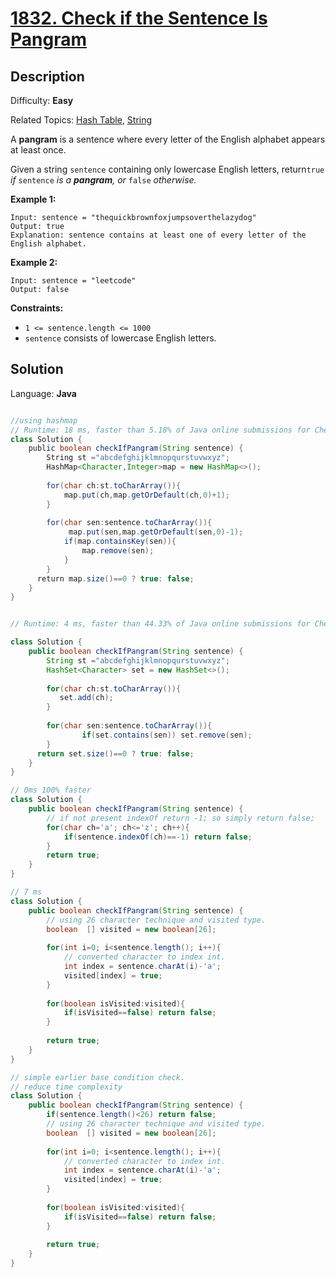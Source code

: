# [1832\. Check if the Sentence Is Pangram](https://leetcode.com/problems/check-if-the-sentence-is-pangram/)

## Description

Difficulty: **Easy**  

Related Topics: [Hash Table](https://leetcode.com/tag/hash-table/), [String](https://leetcode.com/tag/string/)


A **pangram** is a sentence where every letter of the English alphabet appears at least once.

Given a string `sentence` containing only lowercase English letters, return`true` _if_ `sentence` _is a **pangram**, or_ `false` _otherwise._

**Example 1:**

```
Input: sentence = "thequickbrownfoxjumpsoverthelazydog"
Output: true
Explanation: sentence contains at least one of every letter of the English alphabet.
```

**Example 2:**

```
Input: sentence = "leetcode"
Output: false
```

**Constraints:**

*   `1 <= sentence.length <= 1000`
*   `sentence` consists of lowercase English letters.


## Solution

Language: **Java**

```java

//using hashmap
// Runtime: 18 ms, faster than 5.18% of Java online submissions for Check if the Sentence Is Pangram.
class Solution {
    public boolean checkIfPangram(String sentence) {
        String st ="abcdefghijklmnopqurstuvwxyz";
        HashMap<Character,Integer>map = new HashMap<>();
        
        for(char ch:st.toCharArray()){
            map.put(ch,map.getOrDefault(ch,0)+1);
        }
        
        for(char sen:sentence.toCharArray()){
             map.put(sen,map.getOrDefault(sen,0)-1);
            if(map.containsKey(sen)){
                map.remove(sen);
            }
        }
      return map.size()==0 ? true: false;
    }
}
```


```java

// Runtime: 4 ms, faster than 44.33% of Java online submissions for Check if the Sentence Is Pangram.

class Solution {
    public boolean checkIfPangram(String sentence) {
        String st ="abcdefghijklmnopqurstuvwxyz";
        HashSet<Character> set = new HashSet<>();
        
        for(char ch:st.toCharArray()){
           set.add(ch);
        }
        
        for(char sen:sentence.toCharArray()){
                if(set.contains(sen)) set.remove(sen);
        }
      return set.size()==0 ? true: false;
    }
}

```

```java
// 0ms 100% faster
class Solution {
    public boolean checkIfPangram(String sentence) {
        // if not present indexOf return -1; so simply return false;        
        for(char ch='a'; ch<='z'; ch++){
            if(sentence.indexOf(ch)==-1) return false;
        }  
        return true;
    }
}
```

```java
// 7 ms 
class Solution {
    public boolean checkIfPangram(String sentence) {
        // using 26 character technique and visited type.
        boolean  [] visited = new boolean[26];
        
        for(int i=0; i<sentence.length(); i++){
            // converted character to index int.
            int index = sentence.charAt(i)-'a';
            visited[index] = true;
        }
        
        for(boolean isVisited:visited){
            if(isVisited==false) return false;
        }
        
        return true;
    }
}

```


```java
// simple earlier base condition check.
// reduce time complexity
class Solution {
    public boolean checkIfPangram(String sentence) {
        if(sentence.length()<26) return false;
        // using 26 character technique and visited type.
        boolean  [] visited = new boolean[26];
        
        for(int i=0; i<sentence.length(); i++){
            // converted character to index int.
            int index = sentence.charAt(i)-'a';
            visited[index] = true;
        }
        
        for(boolean isVisited:visited){
            if(isVisited==false) return false;
        }
        
        return true;
    }
}
```




